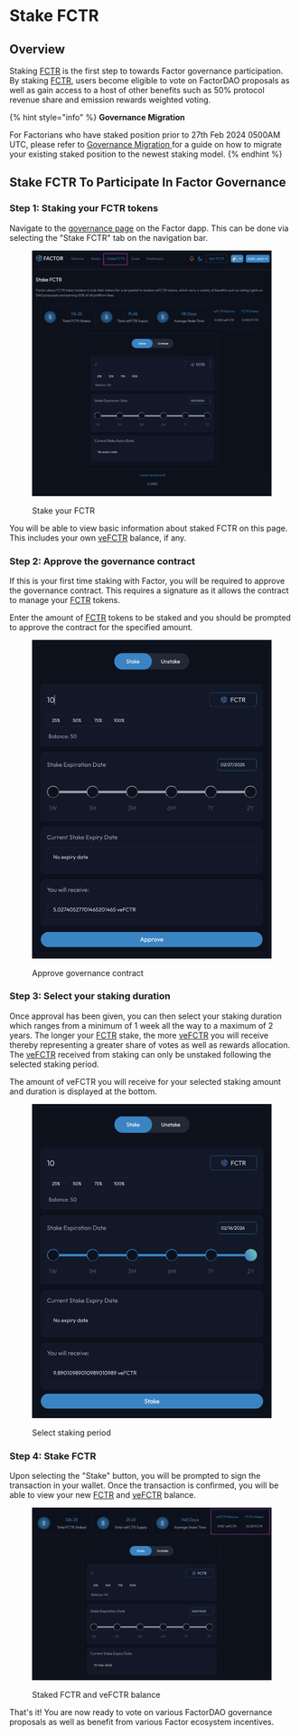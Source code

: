 # Stake FCTR

## Overview

Staking [FCTR](../../fctr-token/#fctr) is the first step to towards Factor governance participation. By staking [FCTR](../../fctr-token/#fctr), users become eligible to vote on FactorDAO proposals as well as gain access to a host of other benefits such as 50% protocol revenue share and emission rewards weighted voting.

{% hint style="info" %}
**Governance Migration**

For Factorians who have staked position prior to 27th Feb 2024 0500AM UTC, please refer to [Governance Migration ](../migrate-from-v1-to-v2.md)for a guide on how to migrate your existing staked position to the newest staking model.
{% endhint %}

## Stake FCTR To Participate In Factor Governance

### Step 1: Staking your FCTR tokens

Navigate to the [governance page](https://app.factor.fi/governance) on the Factor dapp. This can be done via selecting the "Stake FCTR" tab on the navigation bar.

<figure><img src="../../../.gitbook/assets/GovNew_Navigate.png" alt=""><figcaption><p>Stake your FCTR</p></figcaption></figure>

You will be able to view basic information about staked FCTR on this page. This includes your own [veFCTR](../../fctr-token/#vefctr) balance, if any.

### Step 2: Approve the governance contract

If this is your first time staking with Factor, you will be required to approve the governance contract. This requires a signature as it allows the contract to manage your [FCTR](../../fctr-token/#fctr) tokens.

Enter the amount of [FCTR](../../fctr-token/) tokens to be staked and you should be prompted to approve the contract for the specified amount.

<figure><img src="../../../.gitbook/assets/GovNew_Approve.png" alt=""><figcaption><p>Approve governance contract</p></figcaption></figure>

### Step 3: Select your staking duration

Once approval has been given, you can then select your staking duration which ranges from a minimum of 1 week all the way to a maximum of 2 years. The longer your [FCTR](../../fctr-token/#fctr) stake, the more [veFCTR](../../fctr-token/#vefctr) you will receive thereby representing a greater share of votes as well as rewards allocation. The [veFCTR](../../fctr-token/#vefctr) received from staking can only be unstaked following the selected staking period.

The amount of veFCTR you will receive for your selected staking amount and duration is displayed at the bottom.

<figure><img src="../../../.gitbook/assets/GovNew_StakingPeriod.png" alt=""><figcaption><p>Select staking period</p></figcaption></figure>

### Step 4: Stake FCTR

Upon selecting the "Stake" button, you will be prompted to sign the transaction in your wallet.  Once the transaction is confirmed, you will be able to view your new [FCTR](../../fctr-token/#fctr) and [veFCTR](../../fctr-token/#vefctr) balance.

<figure><img src="../../../.gitbook/assets/GovNew_Staked.png" alt=""><figcaption><p>Staked FCTR and veFCTR balance</p></figcaption></figure>

That's it! You are now ready to vote on various FactorDAO governance proposals as well as benefit from various Factor ecosystem incentives.
